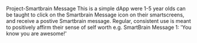 Project-Smartbrain Message
This is a simple dApp were 1-5 year olds can be taught to click on the Smartbrain Message icon on their smartscreens, and receive a postive Smartbrain message. Regular, consistent use is meant to positively affirm their sense of self worth e.g. SmartBrain Message 1: 'You know you are awesome!'
